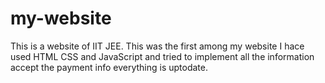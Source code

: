 # my-website
This is a website of IIT JEE. This was the first among my website I hace used HTML CSS and 
JavaScript and tried to implement all the information accept the payment info everything is 
uptodate.
